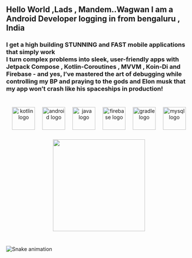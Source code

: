 <h2 align="left"> Hello World ,Lads , Mandem..Wagwan I am a Android Developer logging in from bengaluru , India  </h2>  
<h3>I get a high building STUNNING and FAST mobile applications that simply work <br>I turn complex problems into sleek, user-friendly apps with Jetpack Compose , Kotlin-Coroutines ,  MVVM , Koin-Di and Firebase - and yes, I’ve mastered the art of debugging while controlling my BP and praying to the gods and  Elon musk that my app won’t crash like his spaceships in production!</h3>

###

<br clear="both">

<div align="center">
  <img src="https://cdn.jsdelivr.net/gh/devicons/devicon/icons/kotlin/kotlin-original.svg" height="62" alt="kotlin logo"  />
  <img width="12" />
  <img src="https://cdn.jsdelivr.net/gh/devicons/devicon/icons/android/android-original.svg" height="62" alt="android logo"  />
  <img width="12" />
  <img src="https://cdn.jsdelivr.net/gh/devicons/devicon/icons/java/java-original.svg" height="62" alt="java logo"  />
  <img width="12" />
  <img src="https://cdn.jsdelivr.net/gh/devicons/devicon/icons/firebase/firebase-plain.svg" height="62" alt="firebase logo"  />
  <img width="12" />
  <img src="https://cdn.jsdelivr.net/gh/devicons/devicon/icons/gradle/gradle-original.svg" height="62" alt="gradle logo"  />
  <img width="12" />
  <img src="https://cdn.jsdelivr.net/gh/devicons/devicon/icons/mysql/mysql-original.svg" height="62" alt="mysql logo"  />
</div>

###

<div align="center">
<img align="center" height="250" src="https://w.wallhaven.cc/full/rr/wallhaven-rrxmgw.jpg"  />
</div>




###


<br clear="both">

<img src="https://raw.githubusercontent.com/lil3saad/lil3saad/output/snake.svg" alt="Snake animation" />

###
